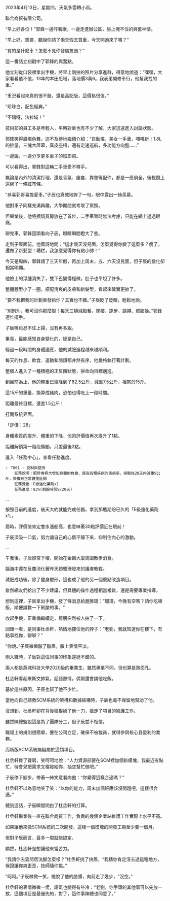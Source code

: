 2023年4月13日，星期四，天氣多雲轉小雨。

聯合商貿有限公司。

“早上好各位！”郭鋒一邊哼著歌，一邊走進辦公區，臉上掩不住的興奮神情。

“早上好，鋒哥，聽說你請了兩天假去買車，今天開過來了嗎？”

“買的是什麼車？怎麼不見你發朋友圈？”

這一番話立刻戳中了郭鋒的興奮點。

他立刻從口袋裡拿出手機，將早上剛拍的照片分享進群，得意地說道：“嘿嘿，大家看看值不值，13年的本田思域，落地價3萬6。我表弟開修車行，他幫我找的車。”

“車況看起來真的很不錯，還是高配版，這價格很值。”

“珍珠白，配色經典。”

“不錯呀，法拉域！”

技術部的員工多是年輕人，平時對車也有不少了解，大家迅速進入討論狀態。

郭鋒笑得眉飛色舞，迫不及待地繼續介紹：“自動擋，美女一手車，嘎嘎新！1.8L的排量，三塊大屏幕，真皮座椅，還有定速巡航，多功能方向盤……”

一邊說，一邊分享更多車子的細節照。

可以看得出，郭鋒對這輛二手車愛不釋手。

無論是內外的清潔打理，還是香氛、座套、靠墊等配件，都是一應俱全，後視鏡上還綁了一條紅布條。

“恭喜郭哥喜提愛車。”子辰也真誠地誇了一句，眼中露出一絲羨慕。

他對車子同樣充滿興趣，大學期間就考取了駕照。

但畢業後，他將攢錢買房放在了首位，二手車暫時無法考慮，只能在網上過過眼癮。

聊完車，郭鋒回頭看向子辰，眼睛瞬間瞪大了些。

走到子辰面前，他驚訝地問：“這才幾天沒見面，怎麼覺得你變了這麼多？瘦了，還做了新髮型！糟糕，我怎麼覺得你有點小帥！”

今天是周四，郭鋒請了三天年假，再加上周末，五、六天沒見面，但子辰的變化卻相當明顯。

他臉上的浮腫消失了，雙下巴變得輕微，肚子也平坦了許多。

整體體型小了一圈，搭配清爽的皮膚和新髮型，看起來確實更帥了。

“要不我把我的計劃表發給你？其實也不難。”子辰眨了眨眼，輕鬆地說。

“別別別，我可沒你那麼狠！每天三頓減脂餐，爬樓、跑步、跳繩、燃脂操。”郭鋒連忙擺手。

子辰嘴角忍不住上揚，沒有再多說。

畢竟，最能感知自身變化的，總是自己。

經過一段時間的身體適應，他的減肥進程越來越順利。

每天的作息、飲食、運動和閱讀都井然有序，他嚴格執行著計劃。

整個人進入了一種積極的正反饋狀態，拼命向目標邁進。

到目前為止，他的體重已經降到了82.5公斤，減重7.5公斤，相當於15斤。

這15斤的重量，換算成豬肉，恐怕也得吃上一段時間。

距離最終目標，還差1.5公斤！

打開系統界面。

「評價：28」

身體素質的提升、體重的下降，他的評價值再次提升了1點。

距離解鎖第一階段獎勵，只差最後2點。

進入「任務中心」，查看任務進度。

```
✨ T001 - 克制與堅持
	任務說明：肥胖會極大增加身體的負擔，提高各類疾病的患病率，挑戰在20天内減重9公斤，恢複到正常體重區間
	任務獎勵：E級強化藥劑x1
	任務進度：83%(剩餘時間8/20天)
```

...

按照目前的進度，後天大約就能完成任務，拿到那瓶期盼已久的「E級強化藥劑x1」。

屆時，評價值肯定會水漲船高，也意味著30點評價近在眼前！

子辰深吸一口氣，努力讓自己的心情平靜下來，抑制住內心的激動。

...

午餐後，子辰照常下樓，開始在金麟大廈周圍散步消食。

腦海中還在反覆消化著昨天趙雅珊發來的護膚教程。

減肥成功後，除了健身塑形，這也成了他的另一個重點改造項目。

雖然網友們給出了不少建議，但具體的操作過程相當複雜，還是需要專業指導。

想到這裡，子辰拿出手機，發了條消息給趙雅珊："珊珊，今晚有空嗎？請你吃頓飯，順便請教一下刷酸的事。"

收起手機，正準備繼續走，肩膀突然被人拍了一下。

回頭一看，是同事杜丞軒，熱情地摟住他的脖子：“老劉，我就知道你在樓下，有點事找你，聊聊？”

“你說。”子辰微微皺了皺眉，臉上表情平淡。

剛入職時，子辰對這位同事的印象還挺不錯的。

兩人都是燕城科技大學2020級的畢業生，雖然專業不同，但也算是熟面孔。

杜丞軒看起來斯文帥氣，話語熱情，偶爾還會請他吃飯。

基於這些原因，子辰也幫了他不少忙。

當他向自己請教SCM系統的架構和數據結構時，子辰也毫不保留地幫助了他。

沒想到，杜丞軒卻在背後狠狠捅了他一刀，搶走了項目的維護工作。

雖然陳總監說這是為了團隊分工，但子辰並不相信。

職場上的規則很簡單，要在公司立足，確保不被裁員，就得參與核心且盈利的業務。

而新版SCM系統無疑屬於這類項目。

杜丞軒聳了聳肩，笑呵呵地說：“人力資源部要在SCM裡加個新模塊，我最近有點忙，待會兒把需求文檔發給你，抽空幫忙做吧。”

子辰停下腳步，帶著一絲笑意看向他：“你覺得這樣合適嗎？”

杜丞軒不以為意地笑了笑：“以你的能力，周末加個班應該沒問題吧，這樣很合適。”

聽到這話，子辰瞬間明白了杜丞軒的打算。

杜丞軒畢業後一直在聯合商貿工作，負責的幾個企業站維護工作實際上水平不高。

如果讓他來做SCM系統的二次開發，這樣一個模塊的開發工期至少要一個月。

但對子辰而言，最多一周就能搞定。

顯然，杜丞軒是想讓他來當苦力。

“我請你去雲閒居洗腳怎麼樣？”杜丞軒挑了挑眉，“我猜你肯定沒去過這種地方，保證讓你爽歪歪，技師隨你挑。”

“呵呵。”子辰微微一笑，擺脫了他的胳膊，向前走了幾步，“沒空。”

杜丞軒的表情微微一愣，語氣也變得有些冷：“老劉，你手頭的其他事可以先放一放，這個項目是最優先的，對了，這件事陳總也同意了。”